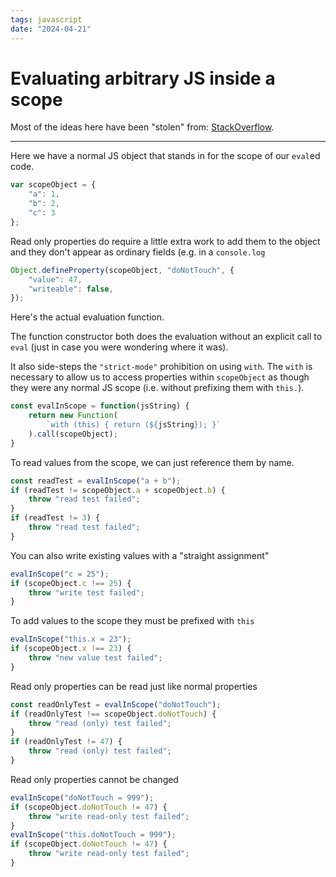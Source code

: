 ```yaml
---
tags: javascript
date: "2024-04-21"
---
```

# Evaluating arbitrary JS inside a scope

Most of the ideas here have been "stolen" from:
[StackOverflow](https://stackoverflow.com/questions/8403108/calling-eval-in-particular-context#25859853).

--------------------------------------------------------------------------------

Here we have a normal JS object that stands in for the scope of our `eval`ed code.

```javascript {aside}
var scopeObject = {
    "a": 1,
    "b": 2,
    "c": 3
};
```

Read only properties do require a little extra work to add
them to the object and they don't appear as ordinary fields (e.g. in a
`console.log`

```javascript {aside}
Object.defineProperty(scopeObject, "doNotTouch", {
    "value": 47,
    "writeable": false,
});
```

Here's the actual evaluation function.

The function constructor both does the evaluation without an explicit call
to `eval` (just in case you were wondering where it was).

It also side-steps the `"strict-mode"` prohibition on using `with`. The
`with` is necessary to allow us to access properties within `scopeObject` as
though they were any normal JS scope (i.e. without prefixing them with `this.`).

```javascript {aside}
const evalInScope = function(jsString) {
    return new Function(
        `with (this) { return (${jsString}); }`
    ).call(scopeObject);
}
```

To read values from the scope, we can just reference them by name.

```javascript {aside}
const readTest = evalInScope("a + b");
if (readTest != scopeObject.a + scopeObject.b) {
    throw "read test failed";
}
if (readTest != 3) {
    throw "read test failed";
}
```

You can also write existing values with a "straight assignment"

```javascript {aside}
evalInScope("c = 25");
if (scopeObject.c !== 25) {
    throw "write test failed";
}
```

To add values to the scope they must be prefixed with `this`

```javascript {aside}
evalInScope("this.x = 23");
if (scopeObject.x !== 23) {
    throw "new value test failed";
}
```

Read only properties can be read just like normal properties

```javascript {aside}
const readOnlyTest = evalInScope("doNotTouch");
if (readOnlyTest !== scopeObject.doNotTouch) {
    throw "read (only) test failed";
}
if (readOnlyTest != 47) {
    throw "read (only) test failed";
}
```

Read only properties cannot be changed

```javascript {aside}
evalInScope("doNotTouch = 999");
if (scopeObject.doNotTouch != 47) {
    throw "write read-only test failed";
}
evalInScope("this.doNotTouch = 999");
if (scopeObject.doNotTouch != 47) {
    throw "write read-only test failed";
}
```
